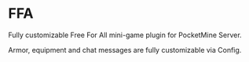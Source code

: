 # FFA
Fully customizable Free For All mini-game plugin for PocketMine Server.

Armor, equipment and chat messages are fully customizable via Config.
